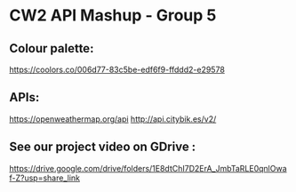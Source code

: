 # CW2 API Mashup - Group 5

## Colour palette:
https://coolors.co/006d77-83c5be-edf6f9-ffddd2-e29578

## APIs:
https://openweathermap.org/api 
http://api.citybik.es/v2/

## See our project video on GDrive :
https://drive.google.com/drive/folders/1E8dtChI7D2ErA_JmbTaRLE0qnlOwaf-Z?usp=share_link
